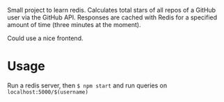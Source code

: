 Small project to learn redis. Calculates total stars of all repos of a GitHub user via the GitHub API. Responses are cached with Redis for a specified amount of time (three minutes at the moment).

Could use a nice frontend.

# Usage

Run a redis server, then `$ npm start` and run queries on `localhost:5000/$(username)`